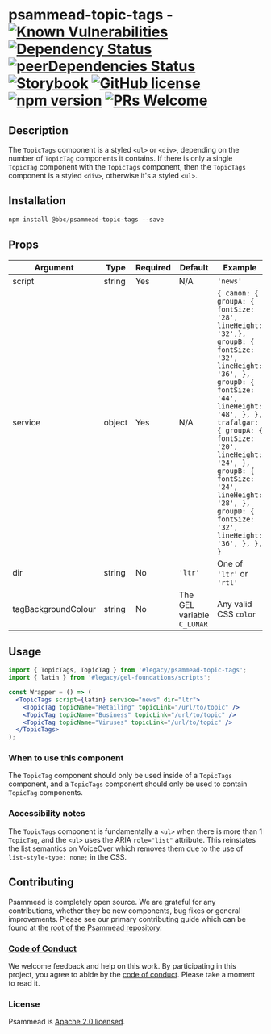 # psammead-topic-tags - [![Known Vulnerabilities](https://snyk.io/test/github/bbc/psammead/badge.svg?targetFile=packages%2Fcomponents%2Fpsammead-topic-tags%2Fpackage.json)](https://snyk.io/test/github/bbc/psammead?targetFile=packages%2Fcomponents%2Fpsammead-topic-tags%2Fpackage.json) [![Dependency Status](https://david-dm.org/bbc/psammead.svg?path=packages/components/psammead-topic-tags)](https://david-dm.org/bbc/psammead?path=packages/components/psammead-topic-tags) [![peerDependencies Status](https://david-dm.org/bbc/psammead/peer-status.svg?path=packages/components/psammead-topic-tags)](https://david-dm.org/bbc/psammead?path=packages/components/psammead-topic-tags&type=peer) [![Storybook](https://raw.githubusercontent.com/storybooks/brand/master/badge/badge-storybook.svg?sanitize=true)](https://bbc.github.io/psammead/?path=/story/topic-tags--containing-image) [![GitHub license](https://img.shields.io/badge/license-Apache%202.0-blue.svg)](https://github.com/bbc/psammead/blob/latest/LICENSE) [![npm version](https://img.shields.io/npm/v/@bbc/psammead-topic-tags.svg)](https://www.npmjs.com/package/@bbc/psammead-topic-tags) [![PRs Welcome](https://img.shields.io/badge/PRs-welcome-brightgreen.svg)](https://github.com/bbc/psammead/blob/latest/CONTRIBUTING.md)

## Description

The `TopicTags` component is a styled `<ul>` or `<div>`, depending on the number of `TopicTag` components it contains. If there is only a single `TopicTag` component with the `TopicTags` component, then the `TopicTags` component is a styled `<div>`, otherwise it's a styled `<ul>`.

## Installation

```jsx
npm install @bbc/psammead-topic-tags --save
```

## Props

| Argument            | Type   | Required | Default                    | Example                                                                                                                                                                                                                                                                                                                    |
| ------------------- | ------ | -------- | -------------------------- | -------------------------------------------------------------------------------------------------------------------------------------------------------------------------------------------------------------------------------------------------------------------------------------------------------------------------- |
| script              | string | Yes      | N/A                        | `'news'`                                                                                                                                                                                                                                                                                                                   |
| service             | object | Yes      | N/A                        | `{ canon: { groupA: { fontSize: '28', lineHeight: '32',}, groupB: { fontSize: '32', lineHeight: '36', }, groupD: { fontSize: '44', lineHeight: '48', }, }, trafalgar: { groupA: { fontSize: '20', lineHeight: '24', }, groupB: { fontSize: '24', lineHeight: '28', }, groupD: { fontSize: '32', lineHeight: '36', }, }, }` |
| dir                 | string | No       | `'ltr'`                    | One of `'ltr'` or `'rtl'`                                                                                                                                                                                                                                                                                                  |
| tagBackgroundColour | string | No       | The GEL variable `C_LUNAR` | Any valid CSS `color`                                                                                                                                                                                                                                                                                                      |

## Usage

<!-- Description of the component usage -->

```jsx
import { TopicTags, TopicTag } from '#legacy/psammead-topic-tags';
import { latin } from '#legacy/gel-foundations/scripts';

const Wrapper = () => (
  <TopicTags script={latin} service="news" dir="ltr">
    <TopicTag topicName="Retailing" topicLink="/url/to/topic" />
    <TopicTag topicName="Business" topicLink="/url/to/topic" />
    <TopicTag topicName="Viruses" topicLink="/url/to/topic" />
  </TopicTags>
);
```

### When to use this component

The `TopicTag` component should only be used inside of a `TopicTags` component, and a `TopicTags` component should only be used to contain `TopicTag` components.

### Accessibility notes

The `TopicTags` component is fundamentally a `<ul>` when there is more than 1 `TopicTag`, and the `<ul>` uses the ARIA `role="list"` attribute. This reinstates the list semantics on VoiceOver which removes them due to the use of `list-style-type: none;` in the CSS.

## Contributing

Psammead is completely open source. We are grateful for any contributions, whether they be new components, bug fixes or general improvements. Please see our primary contributing guide which can be found at [the root of the Psammead repository](https://github.com/bbc/psammead/blob/latest/CONTRIBUTING.md).

### [Code of Conduct](https://github.com/bbc/psammead/blob/latest/CODE_OF_CONDUCT.md)

We welcome feedback and help on this work. By participating in this project, you agree to abide by the [code of conduct](https://github.com/bbc/psammead/blob/latest/CODE_OF_CONDUCT.md). Please take a moment to read it.

### License

Psammead is [Apache 2.0 licensed](https://github.com/bbc/psammead/blob/latest/LICENSE).
